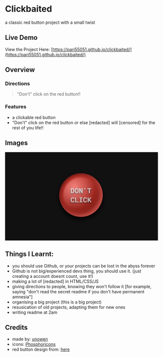 # Clickbaited
a classic red button project with a small twist

## Live Demo
View the Project Here: [https://pari55051.github.io/clickbaited/](https://pari55051.github.io/clickbaited/)

## Overview

### Directions
> "Don't" click on the red button!!

### Features
- a clickable red button
- "Don't" click on the red button or else [redacted] will [censored] for the rest of you life!!

## Images
![preview](./preview.png)

## Things I Learnt:
- you should use Github, or your projects can be lost in the abyss forever
- Github is not big/experienced devs thing, you should use it. (just creating a account doesnt count, use it!)
- making a lot of [redacted] in HTML/CSS/JS
- giving directions to people, knowing they won't follow it [for example, saying "don't read the secret readme if you don't have permanent amnesia"]
- organising a big project (this is a big project)
- resusication of old projects, adapting them for new ones
- writing readme at 2am

## Credits
- made by: [unowen](https://github.com/pari55051)
- icons: [Phosphoricons](https://phosphoricons.com/)
- red button design from: [here](https://www.youtube.com/shorts/Dc4pIT4I7a0?feature=share)
